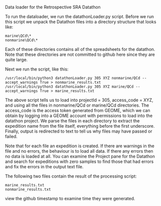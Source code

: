 Data loader for the Retrospective SRA Datathon

To run the dataloader, we run the datathonLoader.py script.  Before we run this script we unpack the Datathon files into a directory structure that looks like:
```
marine\QCd\*
nonmarine\QCd\*
```
Each of these directories contains all of the spreadsheets for the datathon. Note that these directories are not committed to github here since they are quite large.


Next we run the script, like this:

```
/usr/local/bin/python3 datathonLoader.py 305 XYZ nonmarine/QCd --accept_warnings True > nonmarine_results.txt
/usr/local/bin/python3 datathonLoader.py 305 XYZ marine/QCd --accept_warnings True > marine_results.txt
```
The above script tells us to load into projectId = 305, access_code = XYZ, and using all the files in nonmarine/QCd or marine/QCd directories.  The access_code is the access token generated from GEOME, which we can obtain by logging into a GEOME account with permissions to load into the datathon project. We parse the files in each directory to extract the expedition name from the file itself, everything before the first underscore. Finally, output is redirected to text to tell us why files may have passed or failed.

Note that for each file an expedition is created.  If there are warnings in the file and no errors, the  behaviour is to load all data.  If there any errors then no data is loaded at all.  You can examine the Project pane for the Datathon and search for expeditions with zero samples to find those that had errors and fix the errors in the output text file. 

The following two files contain the result of the processing script:
```
marine_results.txt
nonmarine_results.txt
```
view the github timestamp to examine time they were generated.
